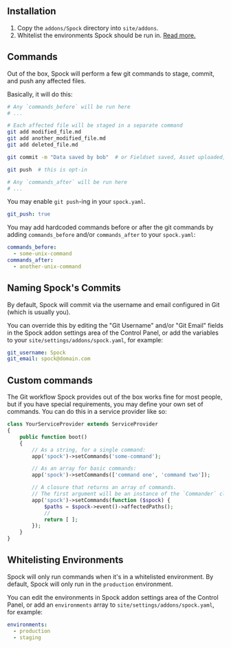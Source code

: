## Installation
1. Copy the `addons/Spock` directory into `site/addons`.
2. Whitelist the environments Spock should be run in. [Read more.](#whitelisting-environments)

## Commands
Out of the box, Spock will perform a few git commands to stage, commit, and push any affected files.

Basically, it will do this:

``` bash
# Any `commands_before` will be run here
# ...

# Each affected file will be staged in a separate command
git add modified_file.md
git add another_modified_file.md
git add deleted_file.md

git commit -m "Data saved by bob"  # or Fieldset saved, Asset uploaded, etc...

git push  # this is opt-in

# Any `commands_after` will be run here
# ...
```

You may enable `git push`-ing in your `spock.yaml`.

``` yaml
git_push: true
```

You may add hardcoded commands before or after the git commands by adding `commands_before` and/or `commands_after` to your `spock.yaml`:

``` yaml
commands_before:
  - some-unix-command
commands_after:
  - another-unix-command
```

## Naming Spock's Commits

By default, Spock will commit via the username and email configured in Git (which is usually you).

You can override this by editing the "Git Username" and/or "Git Email" fields in the Spock addon settings area of the Control Panel, or add the variables to your `site/settings/addons/spock.yaml`, for example:

``` yaml
git_username: Spock
git_email: spock@domain.com
```


## Custom commands
The Git workflow Spock provides out of the box works fine for most people, but if you have special requirements, you may define your own set of commands. You can do this in a service provider like so:

``` php
class YourServiceProvider extends ServiceProvider
{
    public function boot()
    {
        // As a string, for a single command:
        app('spock')->setCommands('some-command');

        // As an array for basic commands:
        app('spock')->setCommands(['command one', 'command two']);

        // A closure that returns an array of commands.
        // The first argument will be an instance of the `Commander` class. 
        app('spock')->setCommands(function ($spock) {
            $paths = $spock->event()->affectedPaths();
            //
            return [ ];
        });
    }
}
```

## Whitelisting Environments
Spock will only run commands when it's in a whitelisted environment. By default, Spock will only run in the `production` environment.

You can edit the environments in Spock addon settings area of the Control Panel, or add an `environments` array to `site/settings/addons/spock.yaml`, for example:

``` yaml
environments:
  - production
  - staging
```
